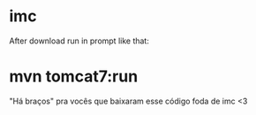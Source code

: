 # imc
After download run in prompt like that: 
# mvn tomcat7:run
"Há braços" pra vocês que baixaram esse código foda de imc <3 
